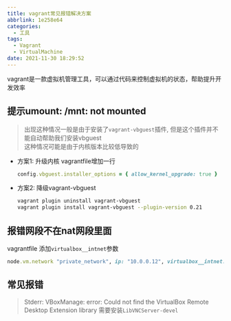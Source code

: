 ```yaml
---
title: vagrant常见报错解决方案
abbrlink: 1e258e64
categories:
  - 工具
tags:
  - Vagrant
  - VirtualMachine
date: 2021-11-30 18:29:52
---
```


vagrant是一款虚拟机管理工具，可以通过代码来控制虚拟机的状态，帮助提升开发效率

## 提示umount: /mnt: not mounted

> 出现这种情况一般是由于安装了`vagrant-vbguest`插件, 但是这个插件并不能自动帮助我们安装vbguest  
> 这种情况可能是由于内核版本比较低导致的

- 方案1: 升级内核
    vagrantfile增加一行

    ```ruby
    config.vbguest.installer_options = { allow_kernel_upgrade: true }
    ```

- 方案2: 降级vagrant-vbguest

  ```bash
  vagrant plugin uninstall vagrant-vbguest
  vagrant plugin install vagrant-vbguest --plugin-version 0.21
  ```

## 报错网段不在nat网段里面

vagrantfile 添加`virtualbox__intnet`参数

```ruby
node.vm.network "private_network", ip: "10.0.0.12", virtualbox__intnet: true
```

## 常见报错

> Stderr: VBoxManage: error: Could not find the VirtualBox Remote Desktop Extension library
> 需要安装`LibVNCServer-devel`  
